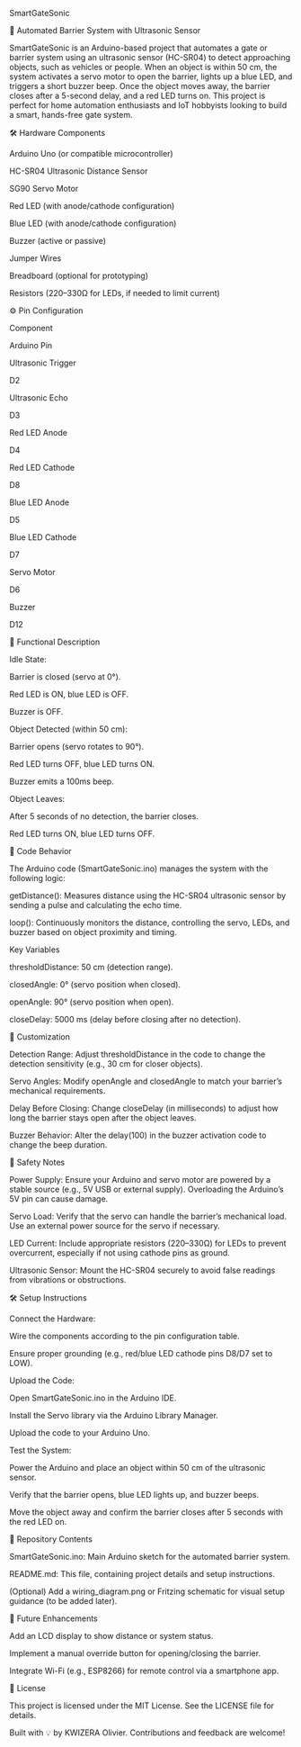 SmartGateSonic

🚧 Automated Barrier System with Ultrasonic Sensor

SmartGateSonic is an Arduino-based project that automates a gate or barrier system using an ultrasonic sensor (HC-SR04) to detect approaching objects, such as vehicles or people. When an object is within 50 cm, the system activates a servo motor to open the barrier, lights up a blue LED, and triggers a short buzzer beep. Once the object moves away, the barrier closes after a 5-second delay, and a red LED turns on. This project is perfect for home automation enthusiasts and IoT hobbyists looking to build a smart, hands-free gate system.

🛠️ Hardware Components





Arduino Uno (or compatible microcontroller)



HC-SR04 Ultrasonic Distance Sensor



SG90 Servo Motor



Red LED (with anode/cathode configuration)



Blue LED (with anode/cathode configuration)



Buzzer (active or passive)



Jumper Wires



Breadboard (optional for prototyping)



Resistors (220–330Ω for LEDs, if needed to limit current)

⚙️ Pin Configuration







Component



Arduino Pin





Ultrasonic Trigger



D2





Ultrasonic Echo



D3





Red LED Anode



D4





Red LED Cathode



D8





Blue LED Anode



D5





Blue LED Cathode



D7





Servo Motor



D6





Buzzer



D12

🚦 Functional Description





Idle State:





Barrier is closed (servo at 0°).



Red LED is ON, blue LED is OFF.



Buzzer is OFF.



Object Detected (within 50 cm):





Barrier opens (servo rotates to 90°).



Red LED turns OFF, blue LED turns ON.



Buzzer emits a 100ms beep.



Object Leaves:





After 5 seconds of no detection, the barrier closes.



Red LED turns ON, blue LED turns OFF.

🧠 Code Behavior

The Arduino code (SmartGateSonic.ino) manages the system with the following logic:





getDistance(): Measures distance using the HC-SR04 ultrasonic sensor by sending a pulse and calculating the echo time.



loop(): Continuously monitors the distance, controlling the servo, LEDs, and buzzer based on object proximity and timing.

Key Variables





thresholdDistance: 50 cm (detection range).



closedAngle: 0° (servo position when closed).



openAngle: 90° (servo position when open).



closeDelay: 5000 ms (delay before closing after no detection).

📝 Customization





Detection Range: Adjust thresholdDistance in the code to change the detection sensitivity (e.g., 30 cm for closer objects).



Servo Angles: Modify openAngle and closedAngle to match your barrier’s mechanical requirements.



Delay Before Closing: Change closeDelay (in milliseconds) to adjust how long the barrier stays open after the object leaves.



Buzzer Behavior: Alter the delay(100) in the buzzer activation code to change the beep duration.

🔐 Safety Notes





Power Supply: Ensure your Arduino and servo motor are powered by a stable source (e.g., 5V USB or external supply). Overloading the Arduino’s 5V pin can cause damage.



Servo Load: Verify that the servo can handle the barrier’s mechanical load. Use an external power source for the servo if necessary.



LED Current: Include appropriate resistors (220–330Ω) for LEDs to prevent overcurrent, especially if not using cathode pins as ground.



Ultrasonic Sensor: Mount the HC-SR04 securely to avoid false readings from vibrations or obstructions.

🛠️ Setup Instructions





Connect the Hardware:





Wire the components according to the pin configuration table.



Ensure proper grounding (e.g., red/blue LED cathode pins D8/D7 set to LOW).



Upload the Code:





Open SmartGateSonic.ino in the Arduino IDE.



Install the Servo library via the Arduino Library Manager.



Upload the code to your Arduino Uno.



Test the System:





Power the Arduino and place an object within 50 cm of the ultrasonic sensor.



Verify that the barrier opens, blue LED lights up, and buzzer beeps.



Move the object away and confirm the barrier closes after 5 seconds with the red LED on.

📂 Repository Contents





SmartGateSonic.ino: Main Arduino sketch for the automated barrier system.



README.md: This file, containing project details and setup instructions.



(Optional) Add a wiring_diagram.png or Fritzing schematic for visual setup guidance (to be added later).

🚀 Future Enhancements





Add an LCD display to show distance or system status.



Implement a manual override button for opening/closing the barrier.



Integrate Wi-Fi (e.g., ESP8266) for remote control via a smartphone app.

📜 License

This project is licensed under the MIT License. See the LICENSE file for details.



Built with 💡 by KWIZERA Olivier. Contributions and feedback are welcome!